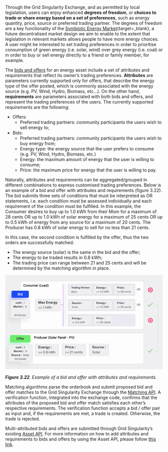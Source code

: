 Through the Grid Singularity Exchange, and as permitted by local legislation, users can enjoy enhanced **degrees of freedom**, or **choices to trade or share energy based on a set of preferences**, such as energy quantity, price, source or preferred trading partner. The degrees of freedom are a key functionality of the [Symbiotic Energy Market](https://gridsingularity.medium.com/discussion-paper-grid-singularitys-implementation-of-symbiotic-energy-markets-bd3954af43c8){target=_blank}, a future decentralised market design we aim to enable to the extent that legislation in relevant markets allows people to have more energy choices. A user might be interested to set trading preferences in order to prioritise consumption of green energy (i.e. solar, wind) over grey energy (i.e. coal) or in order to buy or sell energy directly to a friend or family member, for example.

The [bids and offers](market-agent.md) for an energy asset include a set of attributes and requirements that reflect its owner’s trading preferences. **Attributes** are parameters currently supported only for offers, that describe the energy type of the offer posted, which is commonly associated with the energy source (e.g. PV, Wind, Hydro, Biomass, etc…). On the other hand, **requirements** are parameters associated with both bids and offers, and represent the trading preferences of the users. The currently supported requirements are the following:

- Offers:
     - Preferred trading partners: community participants the users wish to sell energy to;
- Bids:
     - Preferred trading partners: community participants the users wish to buy energy from;
     - Energy type: the energy source that the user prefers to consume (e.g. PV, Wind, Hydro, Biomass, etc.)
     - Energy: the maximum amount of energy that the user is willing to consume;
     - Price: the maximum price for energy that the user is willing to pay.

Naturally, attributes and requirements can be aggregated/grouped in different combinations to express customised trading preferences. Below is an example of a bid and offer with attributes and requirements (figure 3.22). The bid submits three sets of conditions that must be interpreted as OR statements, i.e. each condition must be assessed individually and each requirement of the condition must be fulfilled. In this example, the Consumer desires to buy up to 1.0 kWh from their Mom for a maximum of 28 cents OR up to 1.0 kWh of solar energy for a maximum of 25 cents OR up to 0.5 kWh of energy from any source for a maximum of 20 cents. The Producer has 0.8 kWh of solar energy to sell for no less than 21 cents.

In this case, the second condition is fulfilled by the offer, thus the two orders are successfully matched:
- The energy source (solar) is the same in the bid and the offer;
- The energy to be traded results in 0.8 kWh;
- The trading price can range between 21 and 25 cents and will be determined by the matching algorithm in place.

![alt_text](img/degrees-of-freedom.png)

***Figure 3.22***. *Example of a bid and offer with attributes and requirements.*

Matching algorithms parse the orderbook and submit proposed bid and offer matches to the Grid Singularity Exchange through the [Matching API](matching-api-walkthrough.md). A verification function, integrated into the exchange code, confirms that the attributes of the proposed bid and offer match satisfies each other’s respective requirements. The verification function accepts a bid / offer pair as input and, if the requirements are met, a trade is created. Otherwise, the trade is rejected.

Multi-attributed bids and offers are submitted through Grid Singularity’s existing [Asset API](configure-trading-strategies-walkthrough.md). For more information on how to add attributes and requirements to bids and offers by using the Asset API, please follow [this link](matching-api-template-script.md).
